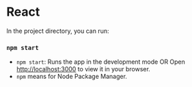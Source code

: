 # React

In the project directory, you can run:

### `npm start`

- `npm start`: Runs the app in the development mode OR Open [http://localhost:3000](http://localhost:3000) to view it in your browser.
- `npm` means for Node Package Manager.
